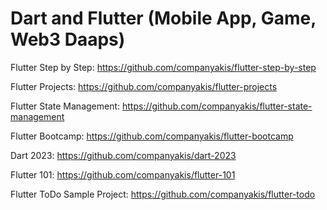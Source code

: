 # Dart and Flutter (Mobile App, Game, Web3 Daaps)

Flutter Step by Step:
https://github.com/companyakis/flutter-step-by-step

Flutter Projects:
https://github.com/companyakis/flutter-projects

Flutter State Management:
https://github.com/companyakis/flutter-state-management

Flutter Bootcamp:
https://github.com/companyakis/flutter-bootcamp
 
Dart 2023:
https://github.com/companyakis/dart-2023

Flutter 101:
https://github.com/companyakis/flutter-101

Flutter ToDo Sample Project:
https://github.com/companyakis/flutter-todo
